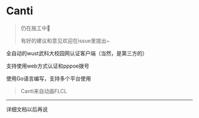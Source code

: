 # Canti

> 仍在施工中🚧
> 
> 有好的建议和意见欢迎在issue里提出~

全自动的wust武科大校园网认证客户端（当然，是第三方的）

支持使用web方式认证和pppoe拨号

使用Go语言编写，支持多个平台使用

> Canti来自动画FLCL

---

详细文档以后再说